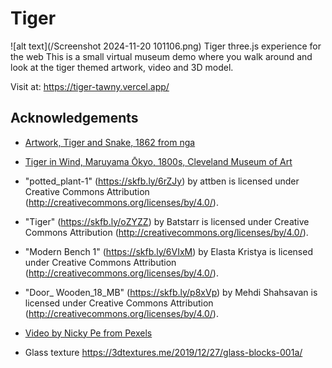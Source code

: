# Tiger
![alt text](/Screenshot 2024-11-20 101106.png)
Tiger three.js experience for the web
This is a small virtual museum demo where you walk around and look at the tiger themed artwork, video and 3D model.

Visit at: https://tiger-tawny.vercel.app/


## Acknowledgements

 - [Artwork, Tiger and Snake, 1862 from nga](https://www.nga.gov/collection/art-object-page.195132.html)

- [Tiger in Wind, Maruyama Ōkyo, 1800s, Cleveland Museum of Art](https://www.clevelandart.org/art/1971.232)

- "potted_plant-1" (https://skfb.ly/6rZJy) by attben is licensed under Creative Commons Attribution (http://creativecommons.org/licenses/by/4.0/).

- "Tiger" (https://skfb.ly/oZYZZ) by Batstarr is licensed under Creative Commons Attribution (http://creativecommons.org/licenses/by/4.0/).

- "Modern Bench 1" (https://skfb.ly/6VIxM) by Elasta Kristya is licensed under Creative Commons Attribution (http://creativecommons.org/licenses/by/4.0/).

- "Door_ Wooden_18_MB" (https://skfb.ly/p8xVp) by Mehdi Shahsavan is licensed under Creative Commons Attribution (http://creativecommons.org/licenses/by/4.0/).

- [Video by Nicky Pe from Pexels](https://www.pexels.com/video/a-tiger-walking-inside-a-cage-7246228/)

- Glass texture https://3dtextures.me/2019/12/27/glass-blocks-001a/


